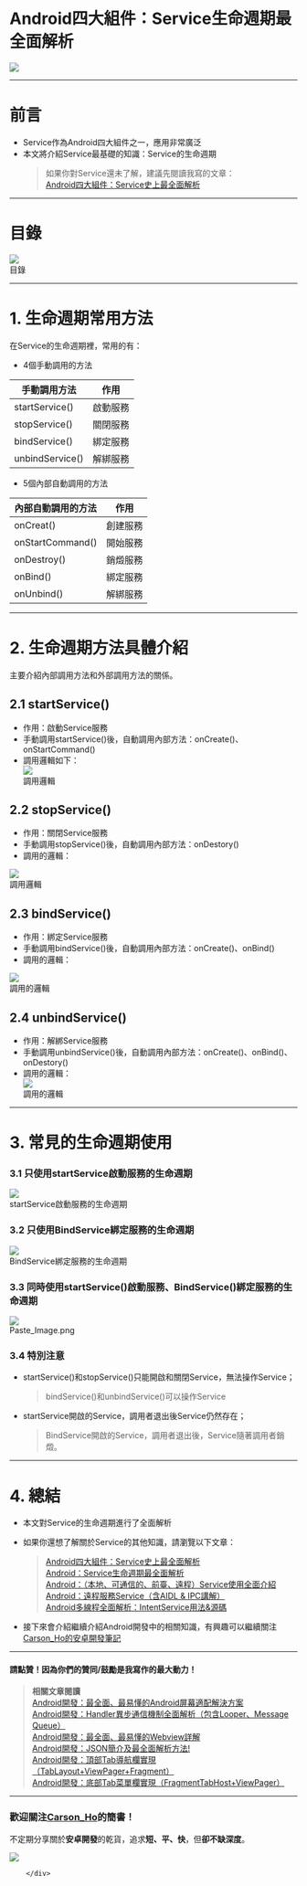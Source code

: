 # Android四大組件：Service生命週期最全面解析


<div class="show-content">
          <div class="image-package">
<img src="images/944365-207a738cb165a2da.png?imageMogr2/auto-orient/strip%7CimageView2/2/w/1240" data-original-src="images/944365-207a738cb165a2da.png?imageMogr2/auto-orient/strip%7CimageView2/2" style="cursor: zoom-in;"><br><div class="image-caption"></div>
</div>
<hr>
<h1>前言</h1>
<ul>
<li>Service作為Android四大組件之一，應用非常廣泛</li>
<li>本文將介紹Service最基礎的知識：Service的生命週期<blockquote><p>如果你對Service還未了解，建議先閱讀我寫的文章：<br><a href="http://www.jianshu.com/p/d963c55c3ab9" target="_blank">Android四大組件：Service史上最全面解析</a></p></blockquote>
</li>
</ul>
<hr>
<h1>目錄</h1>
<div class="image-package">
<img src="images/944365-ba6f19f002b9b8f6.png?imageMogr2/auto-orient/strip%7CimageView2/2/w/1240" data-original-src="images/944365-ba6f19f002b9b8f6.png?imageMogr2/auto-orient/strip%7CimageView2/2" style="cursor: zoom-in;"><br><div class="image-caption">目錄</div>
</div>
<hr>
<h1>1. 生命週期常用方法</h1>
<p>在Service的生命週期裡，常用的有：</p>
<ul>
<li>4個手動調用的方法</li>
</ul>
<table>
<thead>
<tr>
<th>手動調用方法</th>
<th style="text-align:center">作用</th>
</tr>
</thead>
<tbody>
<tr>
<td>startService()</td>
<td style="text-align:center">啟動服務</td>
</tr>
<tr>
<td>stopService()</td>
<td style="text-align:center">關閉服務</td>
</tr>
<tr>
<td>bindService()</td>
<td style="text-align:center">綁定服務</td>
</tr>
<tr>
<td>unbindService()</td>
<td style="text-align:center">解綁服務</td>
</tr>
</tbody>
</table>
<ul>
<li>5個內部自動調用的方法</li>
</ul>
<table>
<thead>
<tr>
<th>內部自動調用的方法</th>
<th style="text-align:center">作用</th>
</tr>
</thead>
<tbody>
<tr>
<td>onCreat()</td>
<td style="text-align:center">創建服務</td>
</tr>
<tr>
<td>onStartCommand()</td>
<td style="text-align:center">開始服務</td>
</tr>
<tr>
<td>onDestroy()</td>
<td style="text-align:center">銷燬服務</td>
</tr>
<tr>
<td>onBind()</td>
<td style="text-align:center">綁定服務</td>
</tr>
<tr>
<td>onUnbind()</td>
<td style="text-align:center">解綁服務</td>
</tr>
</tbody>
</table>
<hr>
<h1>2. 生命週期方法具體介紹</h1>
<p>主要介紹內部調用方法和外部調用方法的關係。</p>
<h2>2.1 startService()</h2>
<ul>
<li>作用：啟動Service服務</li>
<li>手動調用startService()後，自動調用內部方法：onCreate()、onStartCommand()</li>
<li>調用邏輯如下：<br><div class="image-package">
<img src="images/944365-8b770ac70b0d0402.png?imageMogr2/auto-orient/strip%7CimageView2/2/w/1240" data-original-src="images/944365-8b770ac70b0d0402.png?imageMogr2/auto-orient/strip%7CimageView2/2" style="cursor: zoom-in;"><br><div class="image-caption">調用邏輯</div>
</div>
</li>
</ul>
<h2>2.2 stopService()</h2>
<ul>
<li>作用：關閉Service服務</li>
<li>手動調用stopService()後，自動調用內部方法：onDestory()</li>
<li>調用的邏輯：</li>
</ul>
<div class="image-package">
<img src="images/944365-8b1ee9cf54c8834a.png?imageMogr2/auto-orient/strip%7CimageView2/2/w/1240" data-original-src="images/944365-8b1ee9cf54c8834a.png?imageMogr2/auto-orient/strip%7CimageView2/2" style="cursor: zoom-in;"><br><div class="image-caption">調用邏輯</div>
</div>
<h2>2.3 bindService()</h2>
<ul>
<li>作用：綁定Service服務</li>
<li>手動調用bindService()後，自動調用內部方法：onCreate()、onBind()</li>
<li>調用的邏輯：</li>
</ul>
<div class="image-package">
<img src="images/944365-66932d1330e96541.png?imageMogr2/auto-orient/strip%7CimageView2/2/w/1240" data-original-src="images/944365-66932d1330e96541.png?imageMogr2/auto-orient/strip%7CimageView2/2" style="cursor: zoom-in;"><br><div class="image-caption">調用的邏輯</div>
</div>
<h2>2.4 unbindService()</h2>
<ul>
<li>作用：解綁Service服務</li>
<li>手動調用unbindService()後，自動調用內部方法：onCreate()、onBind()、onDestory()</li>
<li>調用的邏輯：<br><div class="image-package">
<img src="images/944365-ac363af70e26cd2f.png?imageMogr2/auto-orient/strip%7CimageView2/2/w/1240" data-original-src="images/944365-ac363af70e26cd2f.png?imageMogr2/auto-orient/strip%7CimageView2/2" style="cursor: zoom-in;"><br><div class="image-caption">調用的邏輯</div>
</div>
</li>
</ul>
<hr>
<h1>3. 常見的生命週期使用</h1>
<h3>3.1 只使用startService啟動服務的生命週期</h3>
<div class="image-package">
<img src="images/944365-c9d086267869945c.png?imageMogr2/auto-orient/strip%7CimageView2/2/w/1240" data-original-src="images/944365-c9d086267869945c.png?imageMogr2/auto-orient/strip%7CimageView2/2" style="cursor: zoom-in;"><br><div class="image-caption">startService啟動服務的生命週期</div>
</div>
<h3>3.2 只使用BindService綁定服務的生命週期</h3>
<div class="image-package">
<img src="images/944365-ca62abafd7815297.png?imageMogr2/auto-orient/strip%7CimageView2/2/w/1240" data-original-src="images/944365-ca62abafd7815297.png?imageMogr2/auto-orient/strip%7CimageView2/2" style="cursor: zoom-in;"><br><div class="image-caption">BindService綁定服務的生命週期</div>
</div>
<h3>3.3 同時使用startService()啟動服務、BindService()綁定服務的生命週期</h3>
<div class="image-package">
<img src="images/944365-b42335ad20daed14.png?imageMogr2/auto-orient/strip%7CimageView2/2/w/1240" data-original-src="images/944365-b42335ad20daed14.png?imageMogr2/auto-orient/strip%7CimageView2/2" style="cursor: zoom-in;"><br><div class="image-caption">Paste_Image.png</div>
</div>
<h3>3.4 特別注意</h3>
<ul>
<li>startService()和stopService()只能開啟和關閉Service，無法操作Service；<blockquote><p>bindService()和unbindService()可以操作Service</p></blockquote>
</li>
<li>startService開啟的Service，調用者退出後Service仍然存在；<blockquote><p>BindService開啟的Service，調用者退出後，Service隨著調用者銷燬。</p></blockquote>
</li>
</ul>
<hr>
<h1>4. 總結</h1>
<ul>
<li>本文對Service的生命週期進行了全面解析</li>
<li>
<p>如果你還想了解關於Service的其他知識，請瀏覽以下文章：</p>
<blockquote><p><a href="http://www.jianshu.com/p/d963c55c3ab9" target="_blank">Android四大組件：Service史上最全面解析</a><br><a href="http://www.jianshu.com/p/8d0cde35eb10" target="_blank">Android：Service生命週期最全面解析</a><br><a href="http://www.jianshu.com/p/e04c4239b07e" target="_blank">Android：（本地、可通信的、前臺、遠程）Service使用全面介紹</a><br><a href="http://www.jianshu.com/p/34326751b2c6" target="_blank">Android：遠程服務Service（含AIDL &amp; IPC講解）</a><br><a href="http://www.jianshu.com/p/8a3c44a9173a" target="_blank">Android多線程全面解析：IntentService用法&amp;源碼</a></p></blockquote>
</li>
<li>
<p>接下來會介紹繼續介紹Android開發中的相關知識，有興趣可以繼續關注<a href="http://www.jianshu.com/users/383970bef0a0/latest_articles" target="_blank">Carson_Ho的安卓開發筆記</a></p>
</li>
</ul>
<hr>
<h4>請點贊！因為你們的贊同/鼓勵是我寫作的最大動力！</h4>
<blockquote><p><strong>相關文章閱讀</strong><br><a href="http://www.jianshu.com/p/ec5a1a30694b" target="_blank">Android開發：最全面、最易懂的Android屏幕適配解決方案</a><br><a href="http://www.jianshu.com/p/9fe944ee02f7" target="_blank">Android開發：Handler異步通信機制全面解析（包含Looper、Message Queue）</a><br><a href="http://www.jianshu.com/p/3c94ae673e2a" target="_blank">Android開發：最全面、最易懂的Webview詳解</a><br><a href="http://www.jianshu.com/p/b87fee2f7a23" target="_blank">Android開發：JSON簡介及最全面解析方法!</a><br><a href="http://www.jianshu.com/p/ce1d060573ba" target="_blank">Android開發：頂部Tab導航欄實現（TabLayout+ViewPager+Fragment）</a><br><a href="http://www.jianshu.com/p/a663803b2a44" target="_blank">Android開發：底部Tab菜單欄實現（FragmentTabHost+ViewPager）</a></p></blockquote>
<hr>
<h3>歡迎關注<a href="http://www.jianshu.com/users/383970bef0a0/latest_articles" target="_blank">Carson_Ho</a>的簡書！</h3>
<p>不定期分享關於<strong>安卓開發</strong>的乾貨，追求<strong>短、平、快</strong>，但<strong>卻不缺深度</strong>。</p>
<div class="image-package">
<img src="images/944365-9b76fa3c52d478a7.png?imageMogr2/auto-orient/strip%7CimageView2/2/w/1240" data-original-src="images/944365-9b76fa3c52d478a7.png?imageMogr2/auto-orient/strip%7CimageView2/2" style="cursor: zoom-in;"><br><div class="image-caption"></div>
</div>

        </div>